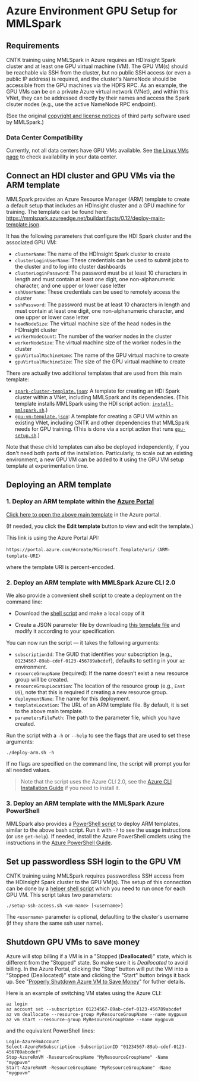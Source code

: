 # Azure Environment GPU Setup for MMLSpark

## Requirements

CNTK training using MMLSpark in Azure requires an HDInsight Spark
cluster and at least one GPU virtual machine (VM).  The GPU VM(s) should
be reachable via SSH from the cluster, but no public SSH access (or even
a public IP address) is required, and the cluster's NameNode should be
accessible from the GPU machines via the HDFS RPC.  As an example, the
GPU VMs can be on a private Azure virtual network (VNet), and within
this VNet, they can be addressed directly by their names and access the
Spark clsuter nodes (e.g., use the active NameNode RPC endpoint).

(See the original [copyright and license
notices](third-party-notices.txt) of third party software used by
MMLSpark.)

### Data Center Compatibility

Currently, not all data centers have GPU VMs available.  See [the Linux VMs
page](https://azure.microsoft.com/en-us/pricing/details/virtual-machines/linux/)
to check availability in your data center.

## Connect an HDI cluster and GPU VMs via the ARM template

MMLSpark provides an Azure Resource Manager (ARM) template to create a
default setup that includes an HDInsight cluster and a GPU machine for
training.  The template can be found here:
<https://mmlspark.azureedge.net/buildartifacts/0.12/deploy-main-template.json>.

It has the following parameters that configure the HDI Spark cluster and
the associated GPU VM:
- `clusterName`: The name of the HDInsight Spark cluster to create
- `clusterLoginUserName`: These credentials can be used to submit jobs to the
  cluster and to log into cluster dashboards
- `clusterLoginPassword`: The password must be at least 10 characters in length
  and must contain at least one digit, one non-alphanumeric character, and one
  upper or lower case letter
- `sshUserName`: These credentials can be used to remotely access the cluster
- `sshPassword`: The password must be at least 10 characters in length and must
  contain at least one digit, one non-alphanumeric character, and one upper or
  lower case letter
- `headNodeSize`: The virtual machine size of the head nodes in the HDInsight
  cluster
- `workerNodeCount`: The number of the worker nodes in the cluster
- `workerNodeSize`: The virtual machine size of the worker nodes in the cluster
- `gpuVirtualMachineName`: The name of the GPU virtual machine to create
- `gpuVirtualMachineSize`: The size of the GPU virtual machine to create

There are actually two additional templates that are used from this main template:
- [`spark-cluster-template.json`](https://mmlspark.azureedge.net/buildartifacts/0.12/spark-cluster-template.json):
  A template for creating an HDI Spark cluster within a VNet, including
  MMLSpark and its dependencies.  (This template installs MMLSpark using
  the HDI script action:
  [`install-mmlspark.sh`](https://mmlspark.azureedge.net/buildartifacts/0.12/install-mmlspark.sh).)
- [`gpu-vm-template.json`](https://mmlspark.azureedge.net/buildartifacts/0.12/gpu-vm-template.json):
  A template for creating a GPU VM within an existing VNet, including
  CNTK and other dependencies that MMLSpark needs for GPU training.
  (This is done via a script action that runs
  [`gpu-setup.sh`](https://mmlspark.azureedge.net/buildartifacts/0.12/gpu-setup.sh).)

Note that these child templates can also be deployed independently, if
you don't need both parts of the installation.  Particularly, to scale
out an existing environment, a new GPU VM can be added to it using the
GPU VM setup template at experimentation time.

## Deploying an ARM template

### 1. Deploy an ARM template within the [Azure Portal](https://ms.portal.azure.com/)

[Click here to open the above main
template](https://portal.azure.com/#create/Microsoft.Template/uri/https%3A%2F%2Fmmlspark.azureedge.net%2Fbuildartifacts%2F0.12%2Fdeploy-main-template.json)
in the Azure portal.

(If needed, you click the **Edit template** button to view and edit the
template.)

This link is using the Azure Portal API:

    https://portal.azure.com/#create/Microsoft.Template/uri/〈ARM-template-URI〉

where the template URI is percent-encoded.

### 2. Deploy an ARM template with MMLSpark Azure CLI 2.0

We also provide a convenient shell script to create a deployment on the
command line:

* Download the [shell
  script](https://mmlspark.azureedge.net/buildartifacts/0.12/deploy-arm.sh)
  and make a local copy of it

* Create a JSON parameter file by downloading [this template
  file](https://mmlspark.azureedge.net/buildartifacts/0.12/deploy-parameters.template)
  and modify it according to your specification.

You can now run the script — it takes the following arguments:
- `subscriptionId`: The GUID that identifies your subscription (e.g.,
  `01234567-89ab-cdef-0123-456789abcdef`), defaults to setting in your
  `az` environment.
- `resourceGroupName` (required): If the name doesn’t exist a new
  resource group will be created.
- `resourceGroupLocation`: The location of the resource group (e.g.,
  `East US`), note that this is required if creating a new resource
  group.
- `deploymentName`: The name for this deployment.
- `templateLocation`: The URL of an ARM template file.  By default, it
  is set to the above main template.
- `parametersFilePath`: The path to the parameter file, which you have
  created.

Run the script with a `-h` or `--help` to see the flags that are used to
set these arguments:

    ./deploy-arm.sh -h

If no flags are specified on the command line, the script will prompt
you for all needed values.

> Note that the script uses the Azure CLI 2.0, see the
> [Azure CLI Installation Guide](https://docs.microsoft.com/en-us/cli/azure/install-azure-cli)
> if you need to install it.

### 3. Deploy an ARM template with the MMLSpark Azure PowerShell

MMLSpark also provides a [PowerShell
script](https://mmlspark.azureedge.net/buildartifacts/0.12/deploy-arm.ps1)
to deploy ARM templates, similar to the above bash script.  Run it with
`-?` to see the usage instructions (or use `get-help`).  If needed,
install the Azure PowerShell cmdlets using the instructions in the
[Azure PowerShell
Guide](https://docs.microsoft.com/powershell/azureps-cmdlets-docs/).

## Set up passwordless SSH login to the GPU VM

CNTK training using MMLSpark requires passwordless SSH access from the
HDInsight Spark cluster to the GPU VM(s).  The setup of this connection
can be done by a [helper shell script](../tools/hdi/setup-ssh-access.sh)
which you need to run once for each GPU VM.  This script takes two
parameters:

    ./setup-ssh-access.sh <vm-name> [<username>]

The `<username>` parameter is optional, defaulting to the cluster's username
(if they share the same ssh user name).

## Shutdown GPU VMs to save money

Azure will stop billing if a VM is in a "Stopped (**Deallocated**)" state,
which is different from the "Stopped" state.  So make sure it is *Deallocated*
to avoid billing.  In the Azure Portal, clicking the "Stop" button will put the
VM into a "Stopped (Deallocated)" state and clicking the "Start" button brings
it back up.  See "[Properly Shutdown Azure VM to Save
Money](https://buildazure.com/2017/03/16/properly-shutdown-azure-vm-to-save-money/)"
for futher details.

Here is an example of switching VM states using the Azure CLI:

    az login
    az account set --subscription 01234567-89ab-cdef-0123-456789abcdef
    az vm deallocate --resource-group MyResourceGroupName --name mygpuvm
    az vm start --resource-group MyResourceGroupName --name mygpuvm

and the equivalent PowerShell lines:

    Login-AzureRmAccount
    Select-AzureRmSubscription -SubscriptionID "01234567-89ab-cdef-0123-456789abcdef"
    Stop-AzureRmVM -ResourceGroupName "MyResourceGroupName" -Name "mygpuvm"
    Start-AzureRmVM -ResourceGroupName "MyResourceGroupName" -Name "mygpuvm"

